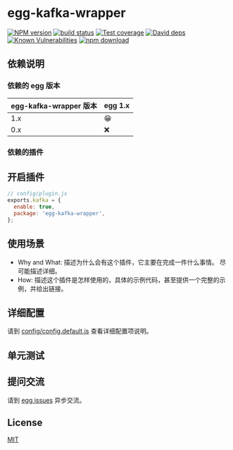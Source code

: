 # egg-kafka-wrapper

[![NPM version][npm-image]][npm-url]
[![build status][travis-image]][travis-url]
[![Test coverage][codecov-image]][codecov-url]
[![David deps][david-image]][david-url]
[![Known Vulnerabilities][snyk-image]][snyk-url]
[![npm download][download-image]][download-url]

[npm-image]: https://img.shields.io/npm/v/egg-kafka-wrapper.svg?style=flat-square
[npm-url]: https://npmjs.org/package/egg-kafka-wrapper
[travis-image]: https://img.shields.io/travis/eggjs/egg-kafka-wrapper.svg?style=flat-square
[travis-url]: https://travis-ci.org/eggjs/egg-kafka-wrapper
[codecov-image]: https://img.shields.io/codecov/c/github/eggjs/egg-kafka-wrapper.svg?style=flat-square
[codecov-url]: https://codecov.io/github/eggjs/egg-kafka-wrapper?branch=master
[david-image]: https://img.shields.io/david/eggjs/egg-kafka-wrapper.svg?style=flat-square
[david-url]: https://david-dm.org/eggjs/egg-kafka-wrapper
[snyk-image]: https://snyk.io/test/npm/egg-kafka-wrapper/badge.svg?style=flat-square
[snyk-url]: https://snyk.io/test/npm/egg-kafka-wrapper
[download-image]: https://img.shields.io/npm/dm/egg-kafka-wrapper.svg?style=flat-square
[download-url]: https://npmjs.org/package/egg-kafka-wrapper

<!--
Description here.
-->

## 依赖说明

### 依赖的 egg 版本

egg-kafka-wrapper 版本 | egg 1.x
--- | ---
1.x | 😁
0.x | ❌

### 依赖的插件
<!--

如果有依赖其它插件，请在这里特别说明。如

- security
- multipart

-->

## 开启插件

```js
// config/plugin.js
exports.kafka = {
  enable: true,
  package: 'egg-kafka-wrapper',
};
```

## 使用场景

- Why and What: 描述为什么会有这个插件，它主要在完成一件什么事情。
尽可能描述详细。
- How: 描述这个插件是怎样使用的，具体的示例代码，甚至提供一个完整的示例，并给出链接。

## 详细配置

请到 [config/config.default.js](config/config.default.js) 查看详细配置项说明。

## 单元测试

<!-- 描述如何在单元测试中使用此插件，例如 schedule 如何触发。无则省略。-->

## 提问交流

请到 [egg issues](https://github.com/eggjs/egg/issues) 异步交流。

## License

[MIT](LICENSE)
